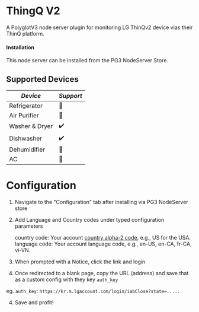 # ThingQ V2

A PolyglotV3 node server plugin for monitoring LG ThinQv2 device vias their ThinQ platform.

#### Installation

This node server can be installed from the PG3 NodeServer Store.

## Supported Devices

| *Device* | *Support* 
| --- | --- | 
| Refrigerator | 🚫 |
| Air Purifier | 🚫 |
| Washer & Dryer | ✔️ | 
| Dishwasher | ✔️ | 
| Dehumidifier | 🚫 |
| AC | 🚫 |

# Configuration

1. Navigate to the "Configuration" tab after installing via PG3 NodeServer store
2. Add Language and Country codes under typed configuration parameters

   country code: Your account [country alpha-2 code](https://www.countrycode.org), e.g., US for the USA.
   language code:  Your account language code, e.g., en-US, en-CA, fr-CA, vi-VN.

3. When prompted with a Notice, click the link and login
4. Once redirected to a blank page, copy the URL (address) and save that as a custom config with they key `auth_key`

eg. `auth_key`: `https://kr.m.lgaccount.com/login/iabClose?state=.....`

4. Save and profit!